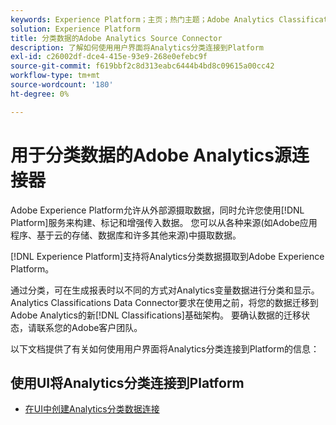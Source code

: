 ```yaml
---
keywords: Experience Platform；主页；热门主题；Adobe Analytics Classifications Source连接器
solution: Experience Platform
title: 分类数据的Adobe Analytics Source Connector
description: 了解如何使用用户界面将Analytics分类连接到Platform
exl-id: c26002df-dce4-415e-93e9-268e0efebc9f
source-git-commit: f619bbf2c8d313eabc6444b4bd8c09615a00cc42
workflow-type: tm+mt
source-wordcount: '180'
ht-degree: 0%

---
```


# 用于分类数据的Adobe Analytics源连接器

Adobe Experience Platform允许从外部源摄取数据，同时允许您使用[!DNL Platform]服务来构建、标记和增强传入数据。 您可以从各种来源(如Adobe应用程序、基于云的存储、数据库和许多其他来源)中摄取数据。

[!DNL Experience Platform]支持将Analytics分类数据摄取到Adobe Experience Platform。

通过分类，可在生成报表时以不同的方式对Analytics变量数据进行分类和显示。 Analytics Classifications Data Connector要求在使用之前，将您的数据迁移到Adobe Analytics的新[!DNL Classifications]基础架构。 要确认数据的迁移状态，请联系您的Adobe客户团队。

以下文档提供了有关如何使用用户界面将Analytics分类连接到Platform的信息：

## 使用UI将Analytics分类连接到Platform

- [在UI中创建Analytics分类数据连接](../../tutorials/ui/create/adobe-applications/classifications.md)
